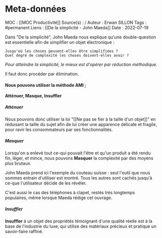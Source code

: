 # Meta-données

MOC : [[MOC Productivité]]
Source(s) : /
Auteur : Erwan SILLON
Tags : #permanent
Liens : [[De la simplicité - John Maeda]]
Date : 2022-07-19

Dans "De la simplicité", John Maeda nous explique qu'une double-question est essentielle afin de simplifier un objet électronique : 

	Jusqu'où les choses peuvent-elles être simplifiées ? 
	Quel degré de complexité les choses doivent-elles avoir ?

*Pour atteindre la simplicité, le mieux est d'opérer par réduction méthodique.*

Il faut donc procéder par élimination.

#### Nous pouvons utiliser la méthode AMI ;

**Atténuer, Masque, Insuffler**

##### Atténuer

Nous pouvons donc utiliser la loi "[[Ne pas se fier à la taille d'un objet]]" en réduisant la taille du sujet afin de lui créer une apparence délicate et fragile, pour ravir les consommateurs par ses fonctionnalités. 

##### Masquer

Lorsqu'on a enlevé tout ce-qui pouvait l'être et qu'un produit a été rendu fin, léger, et mince, nous pouvons **Masquer** la complexité par des moyens plus brutaux.

John Maeda prend ici l'exemple du couteau suisse : seul l'outil que nous sommes entrain d'utiliser est montré. Tous les autres sont cachés jusqu'à ce-que l'utilisateur décide de les révéler. 

C'est aussi le cas des téléphones à clapet, restés très longtemps populaires, même lorsque Maeda rédige cet ouvrage. 

##### Insuffler

**Insuffler** à un objet des propriétés témoignant d'une qualité réelle est à la base de l'industrie du luxe, qui utilise des matériaux précieux et pratique un savoir-faire raffiné. 